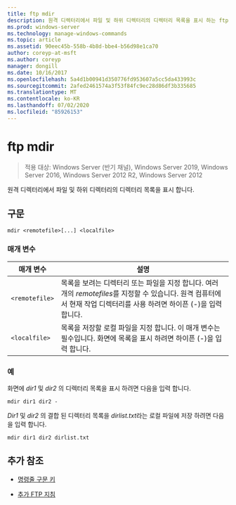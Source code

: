 ```yaml
---
title: ftp mdir
description: 원격 디렉터리에서 파일 및 하위 디렉터리의 디렉터리 목록을 표시 하는 ftp mdir 명령에 대 한 참조 문서입니다.
ms.prod: windows-server
ms.technology: manage-windows-commands
ms.topic: article
ms.assetid: 90eec45b-558b-4b8d-bbe4-b56d98e1ca70
author: coreyp-at-msft
ms.author: coreyp
manager: dongill
ms.date: 10/16/2017
ms.openlocfilehash: 5a4d1b00941d350776fd953607a5cc5da433993c
ms.sourcegitcommit: 2afed2461574a3f53f84fc9ec28d86df3b335685
ms.translationtype: MT
ms.contentlocale: ko-KR
ms.lasthandoff: 07/02/2020
ms.locfileid: "85926153"
---
```

# <a name="ftp-mdir"></a>ftp mdir

> 적용 대상: Windows Server (반기 채널), Windows Server 2019, Windows Server 2016, Windows Server 2012 R2, Windows Server 2012

원격 디렉터리에서 파일 및 하위 디렉터리의 디렉터리 목록을 표시 합니다.

## <a name="syntax"></a>구문

```
mdir <remotefile>[...] <localfile>
```

### <a name="parameters"></a>매개 변수

| 매개 변수 | 설명 |
| --------- | ----------- |
| `<remotefile>` | 목록을 보려는 디렉터리 또는 파일을 지정 합니다. 여러 개의 *remotefiles*를 지정할 수 있습니다. 원격 컴퓨터에서 현재 작업 디렉터리를 사용 하려면 하이픈 (-)을 입력 합니다. |
| `<localfile>` | 목록을 저장할 로컬 파일을 지정 합니다. 이 매개 변수는 필수입니다. 화면에 목록을 표시 하려면 하이픈 (-)을 입력 합니다. |

### <a name="examples"></a>예

화면에 *dir1* 및 *dir2* 의 디렉터리 목록을 표시 하려면 다음을 입력 합니다.

```
mdir dir1 dir2 -
```

*Dir1* 및 *dir2* 의 결합 된 디렉터리 목록을 *dirlist.txt*라는 로컬 파일에 저장 하려면 다음을 입력 합니다.

```
mdir dir1 dir2 dirlist.txt
```

## <a name="additional-references"></a>추가 참조

- [명령줄 구문 키](command-line-syntax-key.md)

- [추가 FTP 지침](https://docs.microsoft.com/previous-versions/orphan-topics/ws.10/cc756013(v=ws.10))
